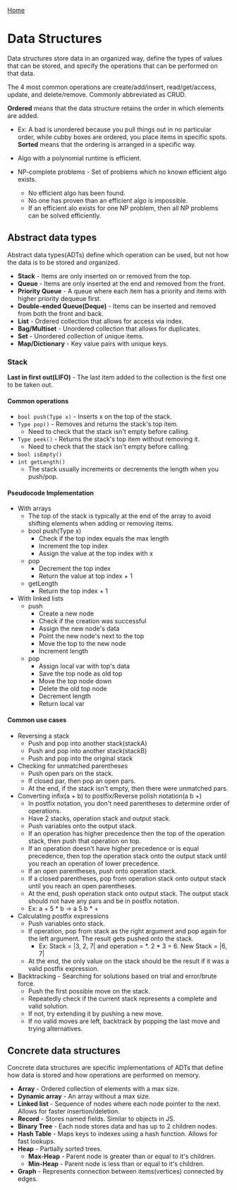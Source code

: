 [Home](../README.md)

# Data Structures
Data structures store data in an organized way, define the types of values that can be stored, and specify the operations that can be performed on that data.

The 4 most common operations are create/add/insert, read/get/access, update, and delete/remove. Commonly abbreviated as CRUD.

**Ordered** means that the data structure retains the order in which elements are added.
- Ex: A bad is unordered because you pull things out in no particular order, while cubby boxes are ordered, you place items in specific spots.
**Sorted** means that the ordering is arranged in a specific way.


- Algo with a polynomial runtime is efficient.
- NP-complete problems - Set of problems which no known efficient algo exists.
	- No efficient algo has been found.
	- No one has proven than an efficient algo is impossible.
	- If an efficient alo exists for one NP problem, then all NP problems can be solved efficiently.

## Abstract data types
Abstract data types(ADTs) define which operation can be used, but not how the data is to be stored and organized.

- **Stack** - Items are only inserted on or removed from the top.
- **Queue** - Items are only inserted at the end and removed from the front.
- **Priority Queue** - A queue where each item has a priority and items with higher priority dequeue first.
- **Double-ended Queue(Deque)** - Items can be inserted and removed from both the front and back.
- **List** - Ordered collection that allows for access via index.
- **Bag/Multiset** - Unordered collection that allows for duplicates.
- **Set** - Unordered collection of unique items.
- **Map/Dictionary** - Key value pairs with unique keys.

### Stack
**Last in first out(LIFO)** - The last item added to the collection is the first one to be taken out.

#### Common operations
- `bool push(Type x)` - Inserts x on the top of the stack.
- `Type pop()` - Removes and returns the stack's top item.
	- Need to check that the stack isn't empty before calling.
- `Type peek()` - Returns the stack's top item without removing it.
	- Need to check that the stack isn't empty before calling.
- `bool isEmpty()`
- `int getLength()`
	- The stack usually increments or decrements the length when you push/pop.

#### Pseudocode Implementation
- With arrays
	- The top of the stack is typically at the end of the array to avoid shifting elements when adding or removing items.
	- bool push(Type x)
		- Check if the top index equals the max length
		- Increment the top index
		- Assign the value at the top index with x
	- pop
		- Decrement the top index
		- Return the value at top index + 1
	- getLength
		- Return the top index + 1
- With linked lists
	- push
		- Create a new node
		- Check if the creation was successful
		- Assign the new node's data
		- Point the new node's next to the top
		- Move the top to the new node
		- Increment length
	- pop
		- Assign local var with top's data
		- Save the top node as old top
		- Move the top node down
		- Delete the old top node
		- Decrement length
		- Return local var

#### Common use cases
- Reversing a stack
	- Push and pop into another stack(stackA)
	- Push and pop into another stack(stackB)
	- Push and pop into the original stack
- Checking for unmatched parentheses
	- Push open pars on the stack.
	- If closed par, then pop an open pars.
	- At the end, if the stack isn't empty, then there were unmatched pars.
- Converting infix(a + b) to postfix/Reverse polish notation(a b +)
	- In postfix notation, you don't need parentheses to determine order of operations.
	- Have 2 stacks, operation stack and output stack.
	- Push variables onto the output stack.
	- If an operation has higher precedence then the top of the operation stack, then push that operation on top.
	- If an operation doesn't have higher precedence or is equal precedence, then top the operation stack onto the output stack until you reach an operation of lower precedence.
	- If an open parentheses, push onto operation stack.
	- If a closed parentheses, pop from operation stack onto output stack until you reach an open parentheses.
	- At the end, push operation stack onto output stack. The output stack should not have any pars and be in postfix notation.
	- Ex: a + 5 * b -> a 5 b * +
- Calculating postfix expressions
	- Push variables onto stack.
	- If operation, pop from stack as the right argument and pop again for the left argument. The result gets pushed onto the stack.
		- Ex: Stack = |3, 2, 7| and operation = *. 2 * 3 = 6. New Stack = |6, 7|
	- At the end, the only value on the stack should be the result if it was a valid postfix expression.
- Backtracking - Searching for solutions based on trial and error/brute force.
	- Push the first possible move on the stack.
	- Repeatedly check if the current stack represents a complete and valid solution.
	- If not, try extending it by pushing a new move.
	- If no valid moves are left, backtrack by popping the last move and trying alternatives.

## Concrete data structures
Concrete data structures are specific implementations of ADTs that define how data is stored and how operations are performed on memory.

- **Array** - Ordered collection of elements with a max size.
- **Dynamic array** - An array without a max size.
- **Linked list** - Sequence of nodes where each node pointer to the next. Allows for faster insertion/deletion.
- **Record** - Stores named fields. Similar to objects in JS.
- **Binary Tree** - Each node stores data and has up to 2 children nodes.
- **Hash Table** - Maps keys to indexes using a hash function. Allows for fast lookups.
- **Heap** - Partially sorted trees.
	- **Max-Heap** - Parent node is greater than or equal to it's children.
	- **Min-Heap** - Parent node is less than or equal to it's children.
- **Graph** - Represents connection between items(vertices) connected by edges.